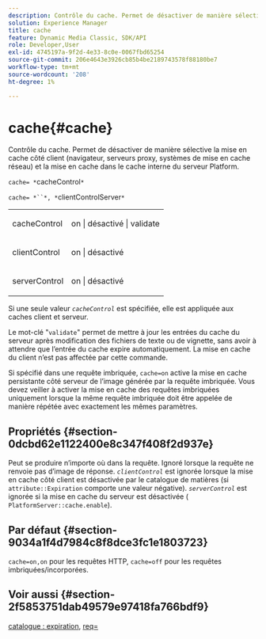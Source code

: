 ```yaml
---
description: Contrôle du cache. Permet de désactiver de manière sélective la mise en cache côté client (navigateur, serveurs proxy, systèmes de mise en cache réseau) et la mise en cache dans le cache interne du serveur Platform.
solution: Experience Manager
title: cache
feature: Dynamic Media Classic, SDK/API
role: Developer,User
exl-id: 4745197a-9f2d-4e33-8c0e-0067fbd65254
source-git-commit: 206e4643e3926cb85b4be2189743578f88180be7
workflow-type: tm+mt
source-wordcount: '208'
ht-degree: 1%

---
```


# cache{#cache}

Contrôle du cache. Permet de désactiver de manière sélective la mise en cache côté client (navigateur, serveurs proxy, systèmes de mise en cache réseau) et la mise en cache dans le cache interne du serveur Platform.

`cache= *`cacheControl`*`

`cache= *``*, *`clientControlServer`*`

<table id="simpletable_CBB5DFBD48B444A4AA806B11299BC43E"> 
 <tr class="strow"> 
  <td class="stentry"> <p><span class="varname"> cacheControl</span> </p> </td> 
  <td class="stentry"> <p>on | désactivé | validate </p></td> 
 </tr> 
 <tr class="strow"> 
  <td class="stentry"> <p><span class="varname"> clientControl  </span> </p> </td> 
  <td class="stentry"> <p>on | désactivé </p></td> 
 </tr> 
 <tr class="strow"> 
  <td class="stentry"> <p><span class="varname"> serverControl  </span> </p></td> 
  <td class="stentry"> <p>on | désactivé </p></td> 
 </tr> 
</table>

Si une seule valeur *`cacheControl`* est spécifiée, elle est appliquée aux caches client et serveur.

Le mot-clé &quot;`validate`&quot; permet de mettre à jour les entrées du cache du serveur après modification des fichiers de texte ou de vignette, sans avoir à attendre que l’entrée du cache expire automatiquement. La mise en cache du client n’est pas affectée par cette commande.

Si spécifié dans une requête imbriquée, `cache=on` active la mise en cache persistante côté serveur de l’image générée par la requête imbriquée. Vous devez veiller à activer la mise en cache des requêtes imbriquées uniquement lorsque la même requête imbriquée doit être appelée de manière répétée avec exactement les mêmes paramètres.

## Propriétés {#section-0dcbd62e1122400e8c347f408f2d937e}

Peut se produire n’importe où dans la requête. Ignoré lorsque la requête ne renvoie pas d’image de réponse. *`clientControl`* est ignorée lorsque la mise en cache côté client est désactivée par le catalogue de matières (si  `attribute::Expiration` comporte une valeur négative). *`serverControl`* est ignorée si la mise en cache du serveur est désactivée (  `PlatformServer::cache.enable`).

## Par défaut {#section-9034a1f4d7984c8f8dce3fc1e1803723}

`cache=on,on` pour les requêtes HTTP,  `cache=off` pour les requêtes imbriquées/incorporées.

## Voir aussi {#section-2f5853751dab49579e97418fa766bdf9}

[catalogue : expiration](../../../../../ir-api/material-cat/image-rendering-api-ref/c-ir-material-catalog/c-ir-material-data-reference/r-ir-expiration-dataref.md#reference-5e93943abff54c93bf85aae3b911a3ce),  [req=](../../../../../ir-api/http-protocol/image-rendering-api-ref/c-ir-http-protocol-ref/c-ir-http-protocol-command-reference/r-ir-req.md#reference-792b1a663fb64261bd2de2a209b847fb)
